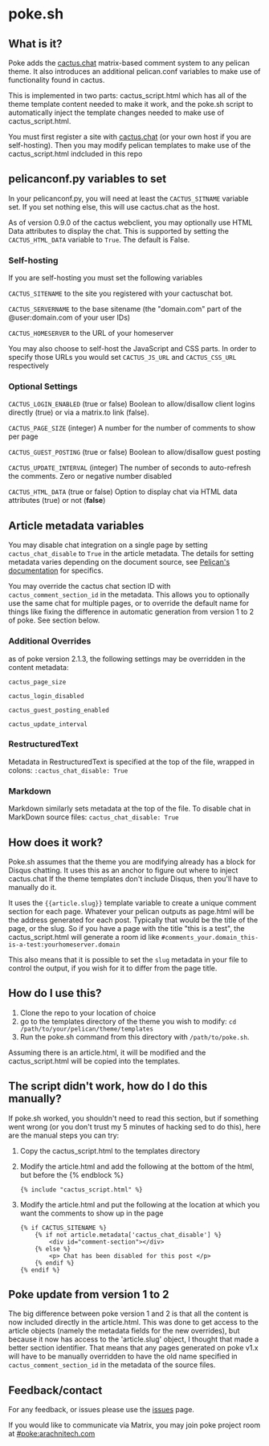 # poke.sh

## What is it?
Poke adds the [cactus.chat](https://cactus.chat) matrix-based comment system to any pelican theme.  It also introduces an additional pelican.conf variables to make use of functionality found in cactus.

This is implemented in two parts: cactus_script.html which has all of the theme template content needed to make it work, and the poke.sh script to automatically inject the template changes needed to make use of cactus_script.html.

You must first register a site with [cactus.chat](https://cactus.chat) (or your own host if you are self-hosting).  Then you may modify pelican templates to make use of the cactus_script.html indcluded in this repo

## pelicanconf.py variables to set

In your pelicanconf.py, you will need at least the `CACTUS_SITNAME` variable set.  If you set nothing else, this will use cactus.chat as the host.

As of version 0.9.0 of the cactus webclient, you may optionally use HTML Data
attributes to display the chat.  This is supported by setting the `CACTUS_HTML_DATA`
variable to `True`.  The default is False.

### Self-hosting

If you are self-hosting you must set the following variables

`CACTUS_SITENAME` to the site you registered with your cactuschat bot.

`CACTUS_SERVERNAME` to the base sitename (the "domain.com" part of the @user:domain.com of your user IDs)

`CACTUS_HOMESERVER` to the URL of your homeserver

You may also choose to self-host the JavaScript and CSS parts.  In order to specify those URLs you would set `CACTUS_JS_URL` and `CACTUS_CSS_URL` respectively

### Optional Settings

`CACTUS_LOGIN_ENABLED` (true or false) Boolean to allow/disallow client logins directly (true) or via a matrix.to link (false).

`CACTUS_PAGE_SIZE` (integer) A number for the number of comments to show per page

`CACTUS_GUEST_POSTING` (true or false) Boolean to allow/disallow guest posting

`CACTUS_UPDATE_INTERVAL` (integer) The number of seconds to auto-refresh the comments.  Zero or negative number disabled

`CACTUS_HTML_DATA` (true or false) Option to display chat via HTML data attributes (true) or not (**false**)

## Article metadata variables

You may disable chat integration on a single page by setting ``cactus_chat_disable`` to ``True`` in the article metadata.  The details for setting metadata varies depending on the document source, see [Pelican's documentation](https://docs.getpelican.com/en/4.5.4/content.html) for specifics.

You may override the cactus chat section ID with ``cactus_comment_section_id`` in the metadata.  This allows you to optionally use the same chat for multiple pages, or to override the default name for things like fixing the difference in automatic generation from version 1 to 2 of poke.  See section below.

### Additional Overrides
as of poke version 2.1.3, the following settings may be overridden in the
content metadata:

`cactus_page_size`

`cactus_login_disabled`

`cactus_guest_posting_enabled`

`cactus_update_interval`

### RestructuredText

Metadata in RestructuredText is specified at the top of the file, wrapped in colons:
``:cactus_chat_disable: True``

### Markdown

Markdown similarly sets metadata at the top of the file.  To disable chat in MarkDown source files:
``cactus_chat_disable: True``

## How does it work?

Poke.sh assumes that the theme you are modifying already has a block for Disqus chatting.  It uses this as an anchor to figure out where to inject cactus.chat
If the theme templates don't include Disqus, then you'll have to manually do it.

It uses the `{{article.slug}}` template variable to create a unique comment section for each page.  Whatever your pelican outputs as page.html will be the address generated for each post.  Typically that would be the title of the page, or the slug.  So if you have a page with the title "this is a test", the cactus_script.html will generate a room id like `#comments_your.domain_this-is-a-test:yourhomeserver.domain`

This also means that it is possible to set the ``slug`` metadata in your file to control the output, if you wish for it to differ from the page title.

## How do I use this?

1. Clone the repo to your location of choice
2. go to the templates directory of the theme you wish to modify: `cd /path/to/your/pelican/theme/templates`
3. Run the poke.sh command from this directory with `/path/to/poke.sh`.

Assuming there is an article.html, it will be modified and the cactus_script.html will be copied into the templates.

## The script didn't work, how do I do this manually?

If poke.sh worked, you shouldn't need to read this section, but if something went wrong (or you don't trust my 5 minutes of hacking sed to do this), here are the manual steps you can try:

1. Copy the cactus_script.html to the templates directory
2. Modify the article.html and add the following at the bottom of the html, but before the {% endblock %}

    `{% include "cactus_script.html" %}`

3. Modify the article.html and put the following at the location at which you want the comments to show up in the page
    ```
    {% if CACTUS_SITENAME %}
        {% if not article.metadata['cactus_chat_disable'] %}
            <div id="comment-section"></div>
        {% else %}
            <p> Chat has been disabled for this post </p>
        {% endif %}
    {% endif %}
    ```
## Poke update from version 1 to 2

The big difference between poke version 1 and 2 is that all the content is now included directly in the article.html.  This was done to get access to the article objects (namely the metadata fields for the new overrides), but because it now has access to the 'article.slug' object, I thought that made a better section identifier.  That means that any pages generated on poke v1.x will have to be manually overridden to have the old name specified in ``cactus_comment_section_id`` in the metadata of the source files.

## Feedback/contact

For any feedback, or issues  please use the [issues](https://github.com/kellya/poke/issues) page.

If you would like to communicate via Matrix, you may join poke project room at [#poke:arachnitech.com](https://matrix.to/#/#poke:arachnitech.com)
